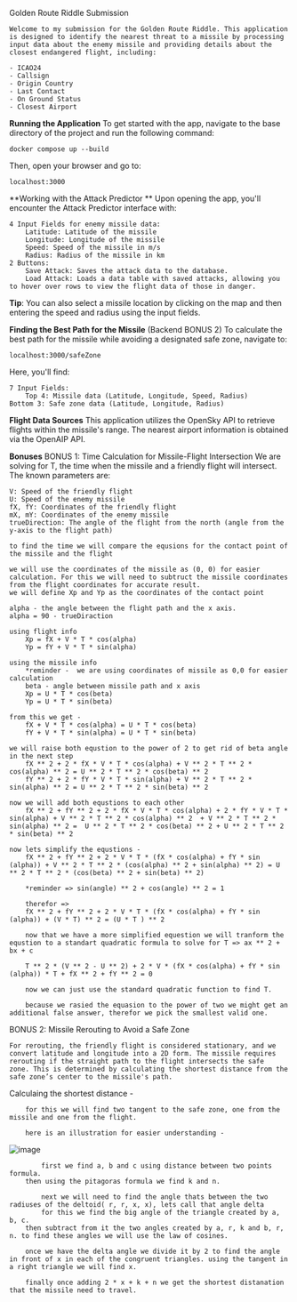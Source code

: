 Golden Route Riddle Submission

	Welcome to my submission for the Golden Route Riddle. This application is designed to identify the nearest threat to a missile by processing input data about the enemy missile and providing details about the 	closest endangered flight, including:

	- ICAO24
	- Callsign
	- Origin Country
	- Last Contact
	- On Ground Status
	- Closest Airport
 
**Running the Application**
To get started with the app, navigate to the base directory of the project and run the following command:

  	docker compose up --build
Then, open your browser and go to:

	localhost:3000

**Working with the Attack Predictor
**	Upon opening the app, you'll encounter the Attack Predictor interface with:
	
	4 Input Fields for enemy missile data:
		Latitude: Latitude of the missile
		Longitude: Longitude of the missile
		Speed: Speed of the missile in m/s
		Radius: Radius of the missile in km
	2 Buttons:
		Save Attack: Saves the attack data to the database.
		Load Attack: Loads a data table with saved attacks, allowing you to hover over rows to view the flight data of those in danger.
**Tip**: You can also select a missile location by clicking on the map and then entering the speed and radius using the input fields.

**Finding the Best Path for the Missile** (Backend BONUS 2)
To calculate the best path for the missile while avoiding a designated safe zone, navigate to:

	localhost:3000/safeZone

 Here, you'll find:

	7 Input Fields:
		Top 4: Missile data (Latitude, Longitude, Speed, Radius)
	Bottom 3: Safe zone data (Latitude, Longitude, Radius)
 
**Flight Data Sources**
This application utilizes the OpenSky API to retrieve flights within the missile's range. 
The nearest airport information is obtained via the OpenAIP API.

**Bonuses**
BONUS 1: Time Calculation for Missile-Flight Intersection
	We are solving for T, the time when the missile and a friendly flight will intersect. The known parameters are:
	
	V: Speed of the friendly flight
	U: Speed of the enemy missile
	fX, fY: Coordinates of the friendly flight
	mX, mY: Coordinates of the enemy missile
	trueDirection: The angle of the flight from the north (angle from the y-axis to the flight path)
 
	to find the time we will compare the equsions for the contact point of the missile and the flight 

	we will use the coordinates of the missile as (0, 0) for easier calculation. For this we will need to subtruct the missile coordinates from the flight coordinates for accurate result.
  	we will define Xp and Yp as the coordinates of the contact point

	alpha - the angle between the flight path and the x axis. 
 	alpha = 90 - trueDiraction
  
	using flight info
		Xp = fX + V * T * cos(alpha)
  		Yp = fY + V * T * sin(alpha)

 	using the missile info	
  		*reminder -  we are using coordinates of missile as 0,0 for easier calculation 
  		beta - angle between missile path and x axis
  		Xp = U * T * cos(beta)
		Yp = U * T * sin(beta)

  	from this we get - 
		fX + V * T * cos(alpha) = U * T * cos(beta)
  		fY + V * T * sin(alpha) = U * T * sin(beta)

 	we will raise both equstion to the power of 2 to get rid of beta angle in the next step
  		fX ** 2 + 2 * fX * V * T * cos(alpha) + V ** 2 * T ** 2 * cos(alpha) ** 2 = U ** 2 * T ** 2 * cos(beta) ** 2
		fY ** 2 + 2 * fY * V * T * sin(alpha) + V ** 2 * T ** 2 * sin(alpha) ** 2 = U ** 2 * T ** 2 * sin(beta) ** 2

  	now we will add both equstions to each other 
   		fX ** 2 + fY ** 2 + 2 * fX * V * T * cos(alpha) + 2 * fY * V * T * sin(alpha) + V ** 2 * T ** 2 * cos(alpha) ** 2  + V ** 2 * T ** 2 * sin(alpha) ** 2 =  U ** 2 * T ** 2 * cos(beta) ** 2 + U ** 2 * T ** 2 * sin(beta) ** 2

  	now lets simplify the equstions - 
   		fX ** 2 + fY ** 2 + 2 * V * T * (fX * cos(alpha) + fY * sin (alpha)) + V ** 2 * T ** 2 * (cos(alpha) ** 2 + sin(alpha) ** 2) = U ** 2 * T ** 2 * (cos(beta) ** 2 + sin(beta) ** 2)

   		*reminder => sin(angle) ** 2 + cos(angle) ** 2 = 1

  		therefor =>
		fX ** 2 + fY ** 2 + 2 * V * T * (fX * cos(alpha) + fY * sin (alpha)) + (V * T) ** 2 = (U * T ) ** 2

		now that we have a more simplified equestion we will tranform the equstion to a standart quadratic formula to solve for T => ax ** 2 + bx + c

  		T ** 2 * (V ** 2 - U ** 2) + 2 * V * (fX * cos(alpha) + fY * sin (alpha)) * T + fX ** 2 + fY ** 2 = 0

 		now we can just use the standard quadratic function to find T.

   		because we rasied the equasion to the power of two we might get an additional false answer, therefor we pick the smallest valid one.

BONUS 2: Missile Rerouting to Avoid a Safe Zone

	For rerouting, the friendly flight is considered stationary, and we convert latitude and longitude into a 2D form. The missile requires rerouting if the straight path to the flight intersects the safe 	zone. This is determined by calculating the shortest distance from the safe zone’s center to the missile's path.

Calculaing the shortest distance - 

 		for this we will find two tangent to the safe zone, one from the missile and one from the flight.

		here is an illustration for easier understanding - 
![image](https://github.com/user-attachments/assets/af25de27-5328-4839-82d7-7b55f0c41417)
  
      		first we find a, b and c using distance between two points formula.
		then using the pitagoras formula we find k and n.

    		next we will need to find the angle thats between the two radiuses of the deltoid( r, r, x, x), lets call that angle delta
      		for this we find the big angle of the triangle created by a, b, c.
		then subtract from it the two angles created by a, r, k and b, r, n. to find these angles we will use the law of cosines.
  		
		once we have the delta angle we divide it by 2 to find the angle in front of x in each of the congruent triangles. using the tangent in a right triangle we will find x.

  		finally once adding 2 * x + k + n we get the shortest distanation that the missile need to travel.


